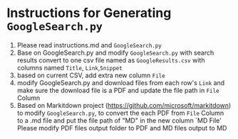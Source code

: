 # Instructions for Generating `GoogleSearch.py`

1. Please read instructions.md and `GoogleSearch.py` 
2. Base on GoogleSearch.py and modify `GoogleSearch.py` with search results convert to one csv file named as `GoogleResults.csv` with columns named `Title`, `Link`,`Snippet` 
3. based on current CSV, add extra new column `File`
4. modify GoogleSearch.py and download files from each row's `Link` and make sure the download file is a PDF and update the file path in `File` Column
5. Based on Markitdown project (https://github.com/microsoft/markitdown) to modify `GoogleSearch.py`, to convert the each PDF from `File` Column to a .md file and put the file path of "MD" in the new column `MD File'
Please modify PDF files output folder to PDF and MD files output to MD